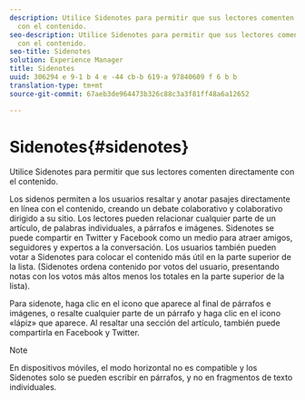 ```yaml
---
description: Utilice Sidenotes para permitir que sus lectores comenten directamente
  con el contenido.
seo-description: Utilice Sidenotes para permitir que sus lectores comenten directamente
  con el contenido.
seo-title: Sidenotes
solution: Experience Manager
title: Sidenotes
uuid: 306294 e 9-1 b 4 e -44 cb-b 619-a 97840609 f 6 b b
translation-type: tm+mt
source-git-commit: 67aeb3de964473b326c88c3a3f81ff48a6a12652

---
```



# Sidenotes{#sidenotes}

Utilice Sidenotes para permitir que sus lectores comenten directamente con el contenido.

Los sidenos permiten a los usuarios resaltar y anotar pasajes directamente en línea con el contenido, creando un debate colaborativo y colaborativo dirigido a su sitio. Los lectores pueden relacionar cualquier parte de un artículo, de palabras individuales, a párrafos e imágenes. Sidenotes se puede compartir en Twitter y Facebook como un medio para atraer amigos, seguidores y expertos a la conversación. Los usuarios también pueden votar a Sidenotes para colocar el contenido más útil en la parte superior de la lista. (Sidenotes ordena contenido por votos del usuario, presentando notas con los votos más altos menos los totales en la parte superior de la lista).

Para sidenote, haga clic en el icono que aparece al final de párrafos e imágenes, o resalte cualquier parte de un párrafo y haga clic en el icono «lápiz» que aparece. Al resaltar una sección del artículo, también puede compartirla en Facebook y Twitter.

>[!NOTE]
>
>En dispositivos móviles, el modo horizontal no es compatible y los Sidenotes solo se pueden escribir en párrafos, y no en fragmentos de texto individuales.

